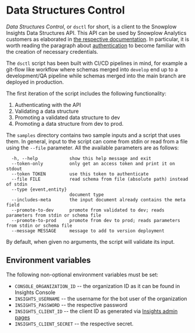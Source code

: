 # Data Structures Control

_Data Structures Control_, or `dsctl` for short, is a client to the 
Snowplow Insights Data Structures API. This API can be used by Snowplow
Analytics customers as elaborated in 
[the respective documentation](https://docs.snowplowanalytics.com/docs/understanding-tracking-design/managing-data-structures-via-the-api/).
In particular, it is worth reading the paragraph about
[authentication](https://docs.snowplowanalytics.com/docs/understanding-tracking-design/managing-data-structures-via-the-api/#authorization)
to become familiar with the creation of necessary credentials.

The `dsctl` script has been built with CI/CD
pipelines in mind, for example a git-flow like workflow where schemas
merged into `develop` end up to a development/QA pipeline while schemas
merged into the main branch are deployed in production.

The first iteration of the script includes the following functionality:
1. Authenticating with the API
2. Validating a data structure
3. Promoting a validated data structure to dev
4. Promoting a data structure from dev to prod.

The `samples` directory contains two sample inputs and a script that
uses them. In general, input to the script can come from stdin or read
from a file using the `--file` parameter. All the available parameters
are as follows:

```
  -h, --help            show this help message and exit
  --token-only          only get an access token and print it on stdout
  --token TOKEN         use this token to authenticate
  --file FILE           read schema from file (absolute path) instead of stdin
  --type {event,entity}
                        document type
  --includes-meta       the input document already contains the meta field
  --promote-to-dev      promote from validated to dev; reads parameters from stdin or schema file
  --promote-to-prod     promote from dev to prod; reads parameters from stdin or schema file
  --message MESSAGE     message to add to version deployment
```

By default, when given no arguments, the script will validate its input.

## Environment variables

The following non-optional environment variables must be set:

- `CONSOLE_ORGANIZATION_ID` -- the organization ID as it can be found in
  Insights Console
- `INSIGHTS_USERNAME` -- the username for the bot user of the organization
- `INSIGHTS_PASSWORD` -- the respective password
- `INSIGHTS_CLIENT_ID` -- the client ID as generated via [Insights admin pages](https://console.snowplowanalytics.com/credentials)
- `INSIGHTS_CLIENT_SECRET` -- the respective secret.
